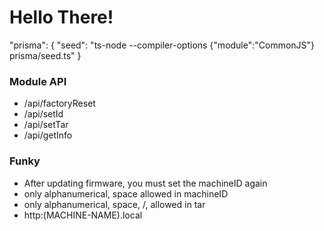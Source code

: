 # Hello There!

"prisma": {
"seed": "ts-node --compiler-options {\"module\":\"CommonJS\"} prisma/seed.ts"
}

### Module API

- /api/factoryReset
- /api/setId
- /api/setTar
- /api/getInfo

### Funky

- After updating firmware, you must set the machineID again
- only alphanumerical, space allowed in machineID
- only alphanumerical, space, /, allowed in tar
- http:(MACHINE-NAME).local
